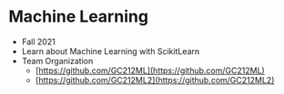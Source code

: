 # Machine Learning
- Fall 2021
- Learn about Machine Learning with ScikitLearn
- Team Organization
   - [https://github.com/GC212ML](https://github.com/GC212ML)
   - [https://github.com/GC212ML2](https://github.com/GC212ML2)
